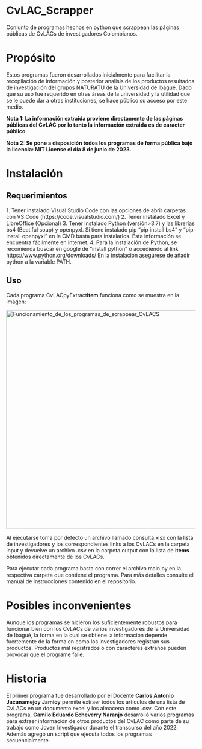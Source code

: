 # CvLAC_Scrapper
Conjunto de programas hechos en python que scrappean las páginas públicas de CvLACs de investigadores Colombianos.

<h1>Propósito</h1>
Estos programas fueron desarrollados inicialmente para facilitar la recopilación de información y posterior analisis de los productos resultados de investigación del grupos NATURATU de la Universidad de Ibagué. Dado que su uso fue requerido en otras áreas de la universidad y la utilidad que se le puede dar a otras instituciones, se hace público su acceso por este medio. 

<b>Nota 1: La información extraida proviene directamente de las páginas públicas del CvLAC por lo tanto la información extraida es de caracter público</b>

<b>Nota 2: Se pone a disposición todos los programas de forma pública bajo la licencia: MIT License el día 8 de junio de 2023.</b>

<h1>Instalación</h1>
<h2>Requerimientos</h2>
1. Tener instalado Visual Studio Code con las opciones de abrir carpetas con VS Code (https://code.visualstudio.com/)
2. Tener instalado Excel y LibreOffice (Opcional)
3. Tener instalado Python (versión>3.7) y las librerías bs4 (Beatiful soup) y openpyxl. Si tiene instalado pip “pip install bs4” y “pip install openpyxl” en la CMD basta para instalarlos. Esta información se encuentra fácilmente en internet.
4. Para la instalación de Python, se recomienda buscar en google de “install python” o accediendo al link https://www.python.org/downloads/
En la instalación asegúrese de añadir python a la variable PATH.


<h2>Uso</h2>

Cada programa CvLACpyExtract<b color="Blue">item</b> funciona como se muestra en la imagen:

<img width="581" alt="Funcionamiento_de_los_programas_de_scrappear_CvLACS" src="https://github.com/CamiloEEN/CvLAC_Scrapper/assets/88359710/40ac5cc7-e39a-49bc-b236-12bc066ac041">

Al ejecutarse toma por defecto un archivo llamado consulta.xlsx con la lista de investigadores y los correspondientes links a los CvLACs en la carpeta input y devuelve un archivo .csv en la carpeta output con la lista de <b color="Blue">items</b> obtenidos directamente de los CvLACs.

Para ejecutar cada programa basta con correr el archivo main.py en la respectiva carpeta que contiene el programa. Para más detalles consulte el manual de instrucciones contenido en el repositorio.

<h1>Posibles inconvenientes</h1>

Aunque los programas se hicieron los suficientemente robustos para funcionar bien con los CvLACs de varios investigadores de la Universidad de Ibagué, la forma en la cual se obtiene la información depende fuertemente de la forma en como los investigadores registran sus productos. Productos mal registrados o con caracteres extraños pueden provocar que el programe falle. 

<h1>Historia</h1>
El primer programa fue desarrollado por el Docente <b>Carlos Antonio Jacanamejoy Jamioy</b> permite extraer todos los artículos de una lista de CvLACs en un documento excel y los almacena como .csv. Con este programa, <b>Camilo Eduardo Echeverry Naranjo</b> desarrolló varios programas para extraer información de otros productos del CvLAC como parte de su trabajo como Joven Investigador durante el transcurso del año 2022. Además agregó un script que ejecuta todos los programas secuencialmente.


